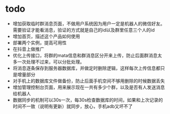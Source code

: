 # todo

* 增加获取临时群消息页面，不做用户系统因为用户一定是机器人的微信好友。需要验证才能看消息，验证的方式就是自己的id以及群里任意三个人的id
* 增加首页，描述这个产品如何使用
* 部署两个实例，提高可用性
* 在抖音上做推广
* 优化上传接口，将群的mata信息和群消息区分开来上传，防止后面群消息太多一次处理不过来，可以分批处理。
* 将消息逐条保存到服务器数据库，并做定时删除逻辑，这样每次上传信息都只是增量部分
* 对手机上的数据库文件做备份，防止后面手机空间不够用删除的时候数据丢失
* 增加管理控制台页面，用来展示现在一共有多少个群，以及是否有人发送消息给机器人
* 数据同步的机制可以30s一次，每30s检查数据库的时间，如果和上次记录的时间不一致（说明有更新）就同步，放心，手机adb又坏不了
